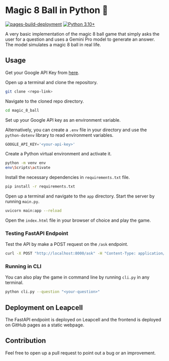 # Magic 8 Ball in Python 🎱

[![pages-build-deployment](https://github.com/abdullahkhalid00/magic-8-ball/actions/workflows/pages/pages-build-deployment/badge.svg)](https://github.com/abdullahkhalid00/magic-8-ball/actions/workflows/pages/pages-build-deployment) [![Python 3.10+](https://img.shields.io/badge/python-3.11-blue.svg)](https://tracker.debian.org/pkg/python3.11)

A very basic implementation of the magic 8 ball game that simply asks the user for a question and uses a Gemini Pro model to generate an answer. The model simulates a magic 8 ball in real life.

## Usage

Get your Google API Key from [here](https://ai.google.dev/gemini-api/docs/api-key).

Open up  a terminal and clone the repository.

```bash
git clone <repo-link>
```

Navigate to the cloned repo directory.

```bash
cd magic_8_ball
```

Set up your Google API key as an environment variable.

Alternatively, you can create a `.env` file in your directory and use the `python-dotenv` library to read environment variables.

```python
GOOGLE_API_KEY='<your-api-key>'
```

Create a Python virtual environment and activate it.

```bash
python -m venv env
env\Scripts\activate
```

Install the necessary dependencies in `requirements.txt` file.

```bash
pip install -r requirements.txt
```

Open up a terminal and navigate to the `app` directory. Start the server by running `main.py`.

```bash
uvicorn main:app --reload
```

Open the `index.html` file in your browser of choice and play the game.

### Testing FastAPI Endpoint

Test the API by make a POST request on the `/ask` endpoint.

```bash
curl -X POST "http://localhost:8000/ask" -H "Content-Type: application/json" -d "{\"question\":\"Will I succeed?\"}"
```

### Running in CLI

You can also play the game in command line by running `cli.py` in any terminal.

```bash
python cli.py --question "<your-question>"
```

## Deployment on Leapcell

The FastAPI endpoint is deployed on Leapcell and the frontend is deployed on GitHub pages as a static webpage.

## Contribution

Feel free to open up a pull request to point out a bug or an improvement.
